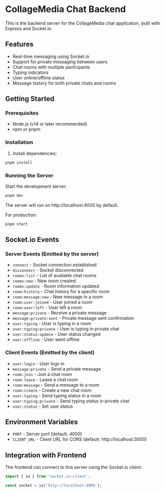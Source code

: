 # CollageMedia Chat Backend

This is the backend server for the CollageMedia chat application, built with Express and Socket.io.

## Features

- Real-time messaging using Socket.io
- Support for private messaging between users
- Chat rooms with multiple participants
- Typing indicators
- User online/offline status
- Message history for both private chats and rooms

## Getting Started

### Prerequisites

- Node.js (v14 or later recommended)
- npm or pnpm

### Installation

1. Install dependencies:

```bash
pnpm install
```

### Running the Server

Start the development server:

```bash
pnpm dev
```

The server will run on http://localhost:4000 by default.

For production:

```bash
pnpm start
```

## Socket.io Events

### Server Events (Emitted by the server)

- `connect` - Socket connection established
- `disconnect` - Socket disconnected
- `rooms:list` - List of available chat rooms
- `rooms:new` - New room created
- `rooms:update` - Room information updated
- `room:history` - Chat history for a specific room
- `room:message:new` - New message in a room
- `room:user:joined` - User joined a room
- `room:user:left` - User left a room
- `message:private` - Receive a private message
- `message:private:sent` - Private message sent confirmation
- `user:typing` - User is typing in a room
- `user:typing:private` - User is typing in private chat
- `user:status:update` - User status changed
- `user:offline` - User went offline

### Client Events (Emitted by the client)

- `user:login` - User logs in
- `message:private` - Send a private message
- `room:join` - Join a chat room
- `room:leave` - Leave a chat room
- `room:message` - Send a message to a room
- `room:create` - Create a new chat room
- `user:typing` - Send typing status in a room
- `user:typing:private` - Send typing status in private chat
- `user:status` - Set user status

## Environment Variables

- `PORT` - Server port (default: 4000)
- `CLIENT_URL` - Client URL for CORS (default: http://localhost:3000)

## Integration with Frontend

The frontend can connect to this server using the Socket.io client:

```typescript
import { io } from 'socket.io-client';

const socket = io('http://localhost:4000');
``` 